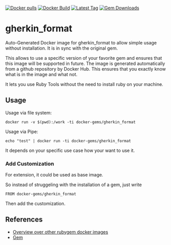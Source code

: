 [![Docker pulls](https://img.shields.io/docker/pulls/rubygem/gherkin_format.svg)](https://hub.docker.com/r/rubygem/gherkin_format/)
[![Docker Build](https://img.shields.io/docker/automated/rubygem/gherkin_format.svg)](https://hub.docker.com/r/rubygem/gherkin_format/)
[![Latest Tag](https://img.shields.io/github/tag/docker-rubygem/gherkin_format.svg)](https://hub.docker.com/r/rubygem/gherkin_format/)
[![Gem Downloads](https://img.shields.io/gem/dt/gherkin_format.svg)](https://rubygems.org/gems/gherkin_format/)
# gherkin_format

Auto-Generated Docker image for gherkin_format to allow simple usage without installation.
It is in sync with the original gem.

This allows to use a specific version of your favorite gem and ensures that this image will be supported in future.
The image is generated automatically from a github repository by Docker Hub.
This ensures that you exactly know what is in the image and what not.

It lets you use Ruby Tools without the need to install ruby on your machine.

## Usage

Usage via file system:

`docker run -v $(pwd):/work -ti docker-gems/gherkin_format`

Usage via Pipe:

`echo "test" | docker run -ti docker-gems/gherkin_format`

It depends on your specific use case how your want to use it.

### Add Customization

For extension, it could be used as base image.

So instead of struggeling with the installation of a gem, just write

`FROM docker-gems/gherkin_format`

Then add the customization.

## References

 - [Overview over other rubygem docker images](https://github.com/thinkbot/docker-rubygem)
 - [Gem](https://rubygems.org/gems/gherkin_format/)
